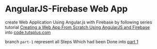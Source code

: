 # AngularJS-Firebase Web App
create Web Application Using Angular.js with Firebase by following series tutorial [Creating a Web App From Scratch Using AngularJS and Firebase](http://code.tutsplus.com/series/creating-a-web-app-from-scratch-using-angularjs-and-firebase--cms-717) into [code.tutsplus.com](http://code.tutsplus.com)

branch ```part-1``` represent all Steps Which had been Done into [part 1](http://code.tutsplus.com/tutorials/creating-a-web-app-from-scratch-using-angularjs-and-firebase--cms-22391)
